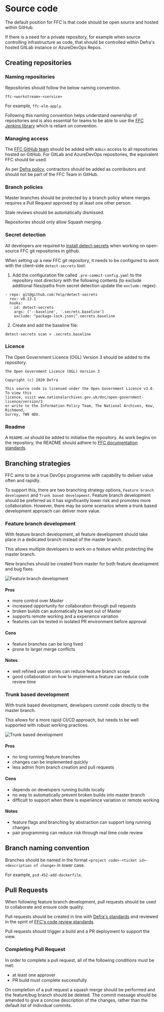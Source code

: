 # Source code
The default position for FFC is that code should be open source and hosted within GitHub.

If there is a need for a private repository, for example when source controlling infrastructure as code, that should be controlled within Defra's hosted GitLab instance or AzureDevOps Repos.

## Creating repositories
### Naming repositories
Repositories should follow the below naming convention.

`ffc-<workstream>-<service>`

For example, `ffc-elm-apply`.

Following this naming convention helps understand ownership of repositories and is also essential for teams to be able to use the [FFC Jenkins library](https://github.com/DEFRA/ffc-jenkins-pipeline-library) which is reliant on convention.

### Managing access
The [FFC GitHub team](https://github.com/orgs/DEFRA/teams/ffc) should be added with `Admin` access to all repositories hosted on GitHub. For GitLab and AzureDevOps repositories, the equivalent FFC should be used.

As per [Defra policy](https://github.com/DEFRA/dst-guides/tree/master/github), contractors should be added as contributors and should not be part of the FFC Team in GitHub.

### Branch policies
Master branches should be protected by a branch policy where merges requires a Pull Request approved by at least one other person.

Stale reviews should be automatically dismissed.

Repositories should only allow Squash merging.

### Secret detection

All developers are required to [install detect-secrets](developer-laptop-setup/install-detect-secrets.md)
when working on open-source FFC git repositories in github.

When setting up a new FFC git repository, it needs to be configured to work with the client-side `detect-secrets` tool:

1. Add the configuration file called `.pre-commit-config.yaml` to the repository root directory with the following contents (to exclude additional files/paths from secret detection update the `exclude:` regex):

```
- repo: git@github.com:Yelp/detect-secrets
  rev: v0.13.1
  hooks:
  - id: detect-secrets
    args: ['--baseline', '.secrets.baseline']
    exclude: ^package-lock.json|^.secrets.baseline
```

2. Create and add the baseline file:

```
detect-secrets scan > .secrets.baseline
```

### Licence
The Open Government Licence (OGL) Version 3 should be added to the repository.

```
The Open Government Licence (OGL) Version 3

Copyright (c) 2020 Defra

This source code is licensed under the Open Government Licence v3.0. To view this
licence, visit www.nationalarchives.gov.uk/doc/open-government-licence/version/3
or write to the Information Policy Team, The National Archives, Kew, Richmond,
Surrey, TW9 4DU.
```

### Readme
A `README.md` should be added to initialise the repository. As work begins on the repository, the README should adhere to [FFC documentation standards](documentation-standards.md).

## Branching strategies
FFC aims to be a true DevOps programme with capability to deliver value often and rapidly.

To support this, there are two branching strategy options, `Feature branch development` and `Trunk based development`. Feature branch development should be preferred as it has significantly lower risk and promotes more collaboration. However, there may be some scenarios where a trunk based development approach can deliver more value.

### Feature branch development
With feature branch development, all feature development should take place in a dedicated branch instead of the master branch.

This allows multiple developers to work on a feature whilst protecting the master branch.

New branches should be created from master for both feature development and bug fixes.

![Feature branch development](/docs/images/feature-branch-development.png)

#### Pros
- more control over Master
- increased opportunity for collaboration through pull requests
- broken builds can automatically be kept out of Master
- supports remote working and a experience variation
- features can be tested in isolated PR environment before approval

#### Cons
- feature branches can be long lived
- prone to larger merge conflicts

#### Notes
- well refined user stories can reduce feature branch scope
- good collaboration on how to implement a feature can reduce code review time

### Trunk based development
With trunk based development, developers commit code directly to the master branch.

This allows for a more rapid CI/CD approach, but needs to be well supported with robust working practices.

![Trunk based development](/docs/images/trunk-based-development.png)

#### Pros
- no long running feature branches
- changes can be implemented quickly
- less admin from branch creation and pull requests

#### Cons
- depends on developers running builds locally
- no way to automatically prevent broken builds into master branch
- difficult to support when there is experience variation or remote working

#### Notes
- feature flags and branching by abstraction can support long running changes
- pair programming can reduce risk through real time code review

## Branch naming convention
Branches should be named in the format `<project code>-<ticket id>-<description of change>` in lower case.

For example, `psd-452-add-dockerfile`.

## Pull Requests
When following feature branch development, pull requests should be used to collaborate and ensure code quality.

Pull requests should be created in line with [Defra's standards](https://github.com/DEFRA/software-development-standards/blob/master/processes/pull_requests.md) and reviewed in the spirit of [FFC's code review standards](/docs/code-review.md).

Pull requests should trigger a build and a PR deployment to support the view.

### Completing Pull Request
In order to complete a pull request, all of the following conditions must be met:
- at least one approver
- PR build must complete successfully

On completion of a pull request a squash merge should be performed and the feature/bug branch should be deleted. The commit message should be amended to give a concise description of the changes, rather than the default list of individual commits.
